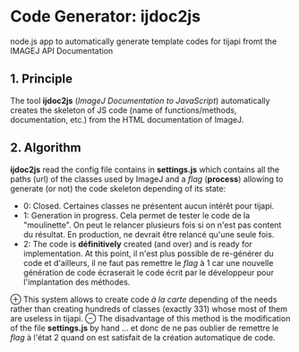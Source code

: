 # Code Generator: ijdoc2js
node.js app to automatically generate template codes for tijapi fromt the IMAGEJ API Documentation

## 1. Principle

The tool **ijdoc2js** (_ImageJ Documentation to JavaScript_) automatically creates the skeleton of JS code (name of functions/methods, documentation, etc.) from the HTML documentation of ImageJ.

## 2. Algorithm

**ijdoc2js** read the config file contains in **settings.js** which contains all the paths (url) of the classes used by ImageJ and a _flag_ (**process**) allowing to generate (or not) the code skeleton depending of its state:

- 0: Closed. Certaines classes ne présentent aucun intérêt pour tijapi.
- 1: Generation in progress. Cela permet de tester le code de la "moulinette". On peut le relancer plusieurs fois si on n'est pas content du résultat. En production, ne devrait être relancé qu'une seule fois.
- 2: The code is **définitively** created (and over) and is ready for implementation. At this point, il n'est plus possible de re-générer du code et d'ailleurs, il ne faut pas remettre le _flag_ à 1 car une nouvelle génération de code écraserait le code écrit par le développeur pour l'implantation des méthodes.

⊕ This system allows to create code _à la carte_ depending of the needs rather than creating hundreds of classes (exactly 331) whose most of them are useless in tijapi.
⊖ The disadvantage of this method is the modification of the file **settings.js** by hand ... et donc de ne pas oublier de remettre le _flag_ à l'état 2 quand on est satisfait de la création automatique de code.


